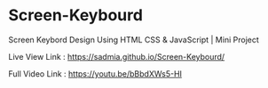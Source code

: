 # Screen-Keybourd
Screen Keybord Design Using HTML CSS &amp; JavaScript | Mini Project

Live View Link : https://sadmia.github.io/Screen-Keybourd/

Full Video Link : https://youtu.be/bBbdXWs5-HI
